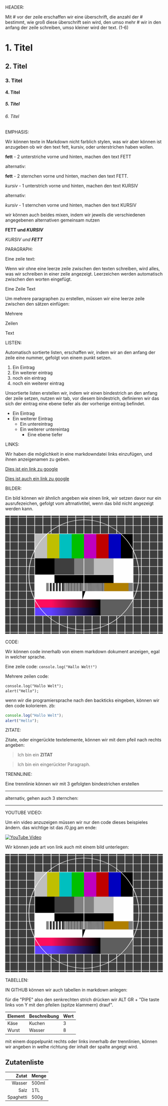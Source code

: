 HEADER:

Mit # vor der zeile erschaffen wir eine überschrift, die anzahl der # bestimmt, wie groß diese überschrift sein wird, den umso mehr # wir in den anfang der zeile schreiben, umso kleiner wird der text. (1-6)

# 1. Titel

## 2. Titel

### 3. Titel

#### 4. Titel

##### 5. Titel

###### 6. Titel


EMPHASIS:

Wir können texte in Markdown nicht farblich stylen, was wir aber können ist anzugeben ob wir den text fett, kursiv, oder unterstrichen haben wollen.

__fett__ - 2 unterstriche vorne und hinten, machen den text FETT

alternativ:

**fett** - 2 sternchen vorne und hinten, machen den text FETT.

_kursiv_ - 1 unterstrich vorne und hinten, machen den text KURSIV

alternativ:

*kursiv* - 1 sternchen vorne und hinten, machen den text KURSIV

wir können auch beides mixen, indem wir jeweils die verschiedenen angegebenen alternativen gemeinsam nutzen

**FETT und _KURSIV_**

_KURSIV und **FETT**_

PARAGRAPH:

Eine zeile text:

Wenn wir ohne eine leerze zeile zwischen den texten schreiben, wird alles, was wir schreiben in einer zeile angezeigt. Leerzeichen werden automatisch zwischen den worten eingefügt.

Eine
Zeile
Text

Um mehrere paragraphen zu erstellen, müssen wir eine leerze zeile zwischen den sätzen einfügen:

Mehrere

Zeilen

Text

LISTEN:

Automatisch sortierte listen, erschaffen wir, indem wir an den anfang der zeile eine nummer, gefolgt von einem punkt setzen.

1. Ein Eintrag
2. Ein weiterer eintrag
3. noch ein eintrag
4. noch ein weiterer eintrag

Unsortierte listen erstellen wir, indem wir einen bindestrich an den anfang der zeile setzen, nutzen wir tab, vor diesem bindestrich, definieren wir das sich der eintrag eine ebene tiefer als der vorherige eintrag befindet.

- Ein Eintrag
- Ein weiterer Eintrag
    - Ein untereintrag
    - Ein weiterer untereintag
        - Eine ebene tiefer

LINKS:

Wir haben die möglichkeit in eine markdowndatei links einzufügen, und ihnen anzeigenamen zu geben.

[Dies ist ein link zu google](https://www.google.de)

[Dies ist auch ein link zu google](https://www.google.de "Google")

BILDER:

Ein bild können wir ähnlich angeben wie einen link, wir setzen davor nur ein ausrufezeichen, gefolgt vom altrnativtitel, wenn das bild nicht angezeigt werden kann.

![Dies ist ein Testbild](testbild.png)

CODE:

Wir können code innerhalb von einem markdown dokument anzeigen, egal in welcher sprache.

Eine zeile code: `console.log("Hallo Welt!")`

Mehrere zeilen code: 

```
console.log("Hallo Welt");
alert("Hello");
```

wenn wir die programiersprache nach den backticks eingeben, können wir den code kolorieren. zb:

```js
console.log("Hallo Welt");
alert("Hello");
```

ZITATE:

Zitate, oder eingerückte textelemente, können wir mit dem pfeil nach rechts angeben:

> Ich bin ein **ZITAT**

> Ich bin ein eingerückter
> Paragraph.

TRENNLINIE:

Eine trennlinie können wir mit 3 gefolgten bindestrichen erstellen

---

alternativ, gehen auch 3 sternchen:

***

YOUTUBE VIDEO:

Um ein video anzuzeigen müssen wir nur den code dieses beispieles ändern. das wichtige ist das /0.jpg am ende:

[![YouTube Video](https://img.youtube.com/vi/-OTc0Ki7Sv0/0.jpg)](http://www.youtube.com/watch?v=-OTc0Ki7Sv0)

Wir können jede art von link auch mit einem bild unterlegen:

[![alt text](testbild.png "Testbild")](https://www.google.de)

TABELLEN:

IN GITHUB können wir auch tabellen in markdown anlegen:

für die "PIPE" also den senkrechten strich drücken wir ALT GR + "Die taste links von Y mit den pfeilen (spitze klammern) drauf".

| Element | Beschreibung | Wert |
|---------|--------------|------|
| Käse    | Kuchen       | 3    |
| Wurst   | Wasser       | 8    |

mit einem doppelpunkt rechts oder links innerhalb der trennlinien, können wir angeben in welhe richtung der inhalt der spalte angeigt wird.

## Zutatenliste

| Zutat  | Menge |
|-------:|-------|
| Wasser | 500ml |
| Salz   | 1TL   |
| Spaghetti | 500g |

